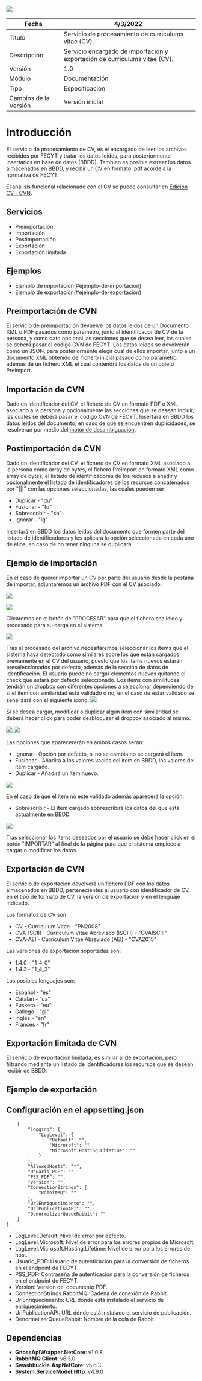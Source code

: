 ![](../../Docs/media/CabeceraDocumentosMD.png)

| Fecha         | 4/3/2022                                                   |
| ------------- | ------------------------------------------------------------ |
|Título|Servicio de procesamiento de curriculums vitae (CV).| 
|Descripción|Servicio encargado de importación y exportación de curriculums vitae (CV).|
|Versión|1.0|
|Módulo|Documentación|
|Tipo|Especificación|
|Cambios de la Versión|Versión inicial|

# Introducción
El servicio de procesamiento de CV, es el encargado de leer los archivos recibidos por FECYT y tratar los datos leidos, para posteriormente insertarlos en base de datos (BBDD).
Tambien es posible extraer los datos almacenados en BBDD, y recibir un CV en formato .pdf acorde a la normativa de FECYT.

El análisis funcional relacionado con el CV se puede consultar en [Edición CV - CVN](https://confluence.um.es/confluence/pages/viewpage.action?pageId=397534628).

## Servicios
- Preimportación
- Importación
- Postimportación
- Exportación
- Exportación limitada

## Ejemplos
- Ejemplo de importación(#ejemplo-de-importación)
- Ejemplo de exportación(#ejemplo-de-exportación)

## Preimportación de CVN
El servicio de preimportación devuelve los datos leidos de un Documento XML o PDF pasados como parametro, junto al identificador de CV de la persona, y como dato opcional las secciones que se desea leer, las cuales se deberá pasar el codigo CVN de FECYT.
Los datos leidos se devolverán como un JSON, para posteriormente elegir cual de ellos importar, junto a un documento XML obtenido del fichero inicial pasado como parametro, ademas de un fichero XML el cual contendrá los datos de un objeto Preimport.

## Importación de CVN
Dado un identificador del CV, el fichero de CV en formato PDF o XML asociado a la persona y opcionalmente las secciones que se desean incluir, las cuales se deberá pasar el codigo CVN de FECYT. 
Insertará en BBDD los datos leidos del documento, en caso de que se encuentren duplicidades, se resolverán por medio del [motor de desambiguación](https://github.com/HerculesCRUE/HerculesED/tree/main/src/Hercules.ED.DisambiguationEngine).

## Postimportación de CVN
Dado un identificador del CV, el fichero de CV en formato XML asociado a la persona como array de bytes, el fichero Preimport en formato XML como array de bytes, el listado de identificadores de los recusos a añadir y opcionalmente el listado de identificadores de los recursos concatenados por "|||" con las opciones seleccionadas, las cuales pueden ser:
- Duplicar - "du"
- Fusionar - "fu"
- Sobrescribir - "so"
- Ignorar - "ig"

Insertará en BBDD los datos leidos del documento que formen parte del listado de identificadores y les aplicará la opción seleccionada en cada uno de ellos, en caso de no tener ninguna se duplicará.

## Ejemplo de importación
En el caso de querer importar un CV por parte del usuario desde la pestaña de importar, adjuntaremos un archivo PDF con el CV asociado.

![](../../Docs/media/ImportExportCV/importacionPaso1.png)

![](../../Docs/media/ImportExportCV/importacionPaso2.png)

Clicaremos en el botón de "PROCESAR" para que el fichero sea leido y procesado para su carga en el sistema.

![](../../Docs/media/ImportExportCV/importacionPaso3.png)

Tras el procesado del archivo necesitaremos seleccionar los ítems que el sistema haya detectado como similares sobre los que están cargados previamente en el CV del usuario, puesto que los ítems nuevos estarán preseleccionados por defecto, además de la sección de datos de identificación. 
El usuario puede no cargar elementos nuevos quitando el check que estará por defecto seleccionado. Los ítems con similitudes tendrán un dropbox con diferentes opciones a seleccionar dependiendo de si el ítem con similaridad está validado o no, en el caso de estar validado se señalizará con el siguiente icono: 
![](../../Docs/media/ImportExportCV/importacioniconoBloqueado.png)

Si se desea cargar, modificar o duplicar algún ítem con similaridad se deberá hacer click para poder desbloquear el dropbox asociado al mismo.

![](../../Docs/media/ImportExportCV/importacionDropboxBloqueado.png)
![](../../Docs/media/ImportExportCV/importacionDropboxDesbloqueado.png)

Las opciones que aparecererán en ambos casos serán:
- Ignorar - Opción por defecto, si no se cambia no se cargará el ítem.
- Fusionar - Añadirá a los valores vacios del ítem en BBDD, los valores del ítem cargado. 
- Duplicar - Añadirá un ítem nuevo.

![](../../Docs/media/ImportExportCV/importacionDropbox.png)

En el caso de que el ítem no esté validado además aparecerá la opción:
- Sobrescribir - El ítem cargado sobrescribirá los datos del que está actualmente en BBDD.

![](../../Docs/media/ImportExportCV/importacionDropbox2.png)

Tras seleccionar los ítems deseados por el usuario se debe hacer click en el botón "IMPORTAR" al final de la página para que el sistema empiece a cargar o modificar los datos.

## Exportación de CVN
El servicio de exportación devolverá un fichero PDF con los datos almacenados en BBDD, pertenecientes al usuario con identificador de CV, en el tipo de formato de CV, la versión de exportación y en el lenguaje indicado.

Los formatos de CV son:
- CV - Curriculum Vitae - "PN2008"
- CVA-ISCIII - Curriculum Vitae Abreviado (ISCIII) - "CVAISCIII"
- CVA-AEI - Curriculum Vitae Abreviado (AEI) - "CVA2015"

Las versiones de exportación soportadas son:
- 1.4.0 - "1_4_0"
- 1.4.3 - "1_4_3"

Los posibles lenguajes son:
- Español - "es"
- Catalan - "ca"
- Euskera - "eu"
- Gallego - "gl"
- Inglés - "en"
- Frances - "fr"

## Exportación limitada de CVN
El servicio de exportación limitada, es similar al de exportación, pero filtrando mediante un listado de identificadores los recursos que se desean recibir de BBDD.

## Ejemplo de exportación

## Configuración en el appsetting.json
```json{
	{
		"Logging": {
			"LogLevel": {
				"Default": "",
				"Microsoft": "",
				"Microsoft.Hosting.Lifetime": ""
			}
		},
		"AllowedHosts": "*",
		"Usuario_PDF": "",
		"PSS_PDF": "",
		"Version": "",
		"ConnectionStrings": {
			"RabbitMQ": ""
		},
		"UrlEnriquecimiento": "",
		"UrlPublicationAPI": "",
		"DenormalizerQueueRabbit": ""
	}
}
```
- LogLevel.Default: Nivel de error por defecto.
- LogLevel.Microsoft: Nivel de error para los errores propios de Microsoft.
- LogLevel.Microsoft.Hosting.Lifetime: Nivel de error para los errores de host.
- Usuario_PDF: Usuario de autenticación para la conversión de ficheros en el endpoint de FECYT.
- PSS_PDF: Contraseña de autenticación para la conversión de ficheros en el endpoint de FECYT.
- Version: Version del documento PDF.
- ConnectionStrings.RabbitMQ: Cadena de conexión de Rabbit.
- UrlEnriquecimiento: URL dónde está instalado el servicio de enriquecimiento.
- UrlPublicationAPI: URL dónde está instalado el servicio de publicación.
- DenormalizerQueueRabbit: Nombre de la cola de Rabbit.

## Dependencias
- **GnossApiWrapper.NetCore**: v1.0.8
- **RabbitMQ.Client**: v6.3.0
- **Swashbuckle.AspNetCore**: v5.6.3
- **System.ServiceModel.Http**: v4.9.0
